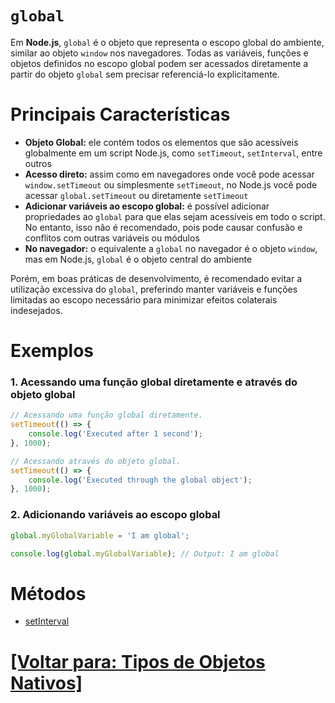 # `global`

Em **Node.js**, `global` é o objeto que representa o escopo global do ambiente, similar ao objeto `window` nos navegadores. Todas as variáveis, funções e objetos definidos no escopo global podem ser acessados diretamente a partir do objeto `global` sem precisar referenciá-lo explicitamente.

# Principais Características

- **Objeto Global:** ele contém todos os elementos que são acessíveis globalmente em um script Node.js, como `setTimeout`, `setInterval`, entre outros
- **Acesso direto:** assim como em navegadores onde você pode acessar `window.setTimeout` ou simplesmente `setTimeout`, no Node.js você pode acessar `global.setTimeout` ou diretamente `setTimeout`
- **Adicionar variáveis ao escopo global:** é possível adicionar propriedades ao `global` para que elas sejam acessíveis em todo o script. No entanto, isso não é recomendado, pois pode causar confusão e conflitos com outras variáveis ou módulos
- **No navegador:** o equivalente a `global` no navegador é o objeto `window`, mas em Node.js, `global` é o objeto central do ambiente

Porém, em boas práticas de desenvolvimento, é recomendado evitar a utilização excessiva do `global`, preferindo manter variáveis e funções limitadas ao escopo necessário para minimizar efeitos colaterais indesejados.

# Exemplos

### 1. Acessando uma função global diretamente e através do objeto global

```JavaScript
// Acessando uma função global diretamente.
setTimeout(() => {
    console.log('Executed after 1 second');
}, 1000);

// Acessando através do objeto global.
setTimeout(() => {
    console.log('Executed through the global object');
}, 1000);
```

### 2. Adicionando variáveis ao escopo global

```JavaScript
global.myGlobalVariable = 'I am global';

console.log(global.myGlobalVariable); // Output: I am global
```

# Métodos

- [setInterval](./2-setinterval.md)

# [[Voltar para: Tipos de Objetos Nativos]](../tipos-objetos-nativos.md)